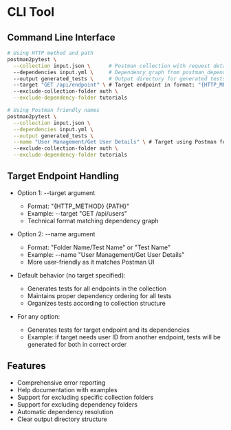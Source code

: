 # CLI Tool

## Command Line Interface

```bash
# Using HTTP method and path
postman2pytest \
  --collection input.json \      # Postman collection with request details
  --dependencies input.yml \     # Dependency graph from postman_dependency_graph
  --output generated_tests \     # Output directory for generated tests
  --target "GET /api/endpoint" \ # Target endpoint in format: "{HTTP_METHOD} {PATH}"
  --exclude-collection-folder auth \
  --exclude-dependency-folder tutorials

# Using Postman friendly names
postman2pytest \
  --collection input.json \
  --dependencies input.yml \
  --output generated_tests \
  --name "User Management/Get User Details" \ # Target using Postman folder/test name
  --exclude-collection-folder auth \
  --exclude-dependency-folder tutorials
```

## Target Endpoint Handling
- Option 1: --target argument
  * Format: "{HTTP_METHOD} {PATH}"
  * Example: --target "GET /api/users"
  * Technical format matching dependency graph

- Option 2: --name argument
  * Format: "Folder Name/Test Name" or "Test Name"
  * Example: --name "User Management/Get User Details"
  * More user-friendly as it matches Postman UI

- Default behavior (no target specified):
  * Generates tests for all endpoints in the collection
  * Maintains proper dependency ordering for all tests
  * Organizes tests according to collection structure

- For any option:
  * Generates tests for target endpoint and its dependencies
  * Example: if target needs user ID from another endpoint,
    tests will be generated for both in correct order

## Features
- Comprehensive error reporting
- Help documentation with examples
- Support for excluding specific collection folders
- Support for excluding dependency folders
- Automatic dependency resolution
- Clear output directory structure
